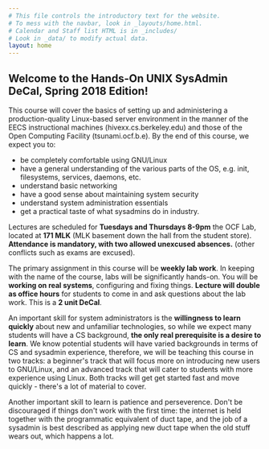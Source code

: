 ```yaml
---
# This file controls the introductory text for the website.
# To mess with the navbar, look in _layouts/home.html.
# Calendar and Staff list HTML is in _includes/
# Look in _data/ to modify actual data.
layout: home
---
```

## Welcome to the Hands-On UNIX SysAdmin DeCal, Spring 2018 Edition!
This course will cover the basics of setting up and administering a
production-quality Linux-based server environment in the manner of the EECS
instructional machines (hivexx.cs.berkeley.edu) and those of the Open Computing
Facility (tsunami.ocf.b.e). By the end of this course, we expect you to:

* be completely comfortable using GNU/Linux
* have a general understanding of the various parts of the OS,
  e.g. init, filesystems, services, daemons, etc.
* understand basic networking
* have a good sense about maintaining system security
* understand system administration essentials
* get a practical taste of what sysadmins do in industry.

Lectures are scheduled for **Tuesdays and Thursdays 8-9pm** the OCF Lab,
located at **171 MLK** (MLK basement down the hall from the student store).
**Attendance is mandatory, with two allowed unexcused absences.**
(other conflicts such as exams are excused).

The primary assignment in this course will be **weekly lab work**.
In keeping with the name of the course, labs will be significantly hands-on.
You will be **working on real systems**, configuring and fixing things.
**Lecture will double as office hours** for students to come in and ask
questions about the lab work. This is a **2 unit DeCal**.

An important skill for system administrators is the **willingness to learn
quickly** about new and unfamiliar technologies, so while we expect many
students will have a CS background, **the only real prerequisite is a desire
to learn**. We know potential students will have varied backgrounds in terms
of CS and sysadmin experience, therefore, we will be teaching this course in
two tracks: a beginner's track that will focus more on introducing new users
to GNU/Linux, and an advanced track that will cater to students with more
experience using Linux. Both tracks will get get started fast and move
quickly - there's a lot of material to cover.

Another important skill to learn is patience and perseverence.
Don't be discouraged if things don't work with the first time: the internet
is held together with the programmatic equivalent of duct tape, and the job
of a sysadmin is best described as applying new duct tape when the old stuff
wears out, which happens a lot.
